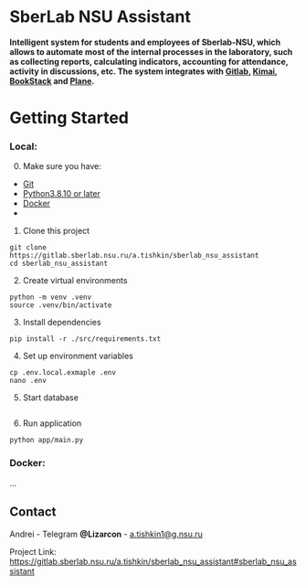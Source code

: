 # SberLab NSU Assistant

**Intelligent system for students and employees of Sberlab-NSU, which allows to automate most of the internal processes in the laboratory, such as collecting reports, calculating indicators, accounting for attendance, activity in discussions, etc. The system integrates with [__Gitlab__](), [__Kimai__](), [__BookStack__]() and [__Plane__]().**


# Getting Started

### Local:

0. Make sure you have:
* [Git](https://git-scm.com/)
* [Python3.8.10 or later](https://www.python.org/)
* [Docker](https://www.docker.com/)
* 
1. Clone this project
```shell
git clone https://gitlab.sberlab.nsu.ru/a.tishkin/sberlab_nsu_assistant
cd sberlab_nsu_assistant
```
2. Create virtual environments
```shell
python -m venv .venv
source .venv/bin/activate
```
3. Install dependencies
```shell
pip install -r ./src/requirements.txt
```
4. Set up environment variables
```shell
cp .env.local.exmaple .env
nano .env
```
5. Start database
```shell
```
6. Run application
```shell
python app/main.py
```

### Docker:
...


## Contact

Andrei - Telegram **@Lizarcon** - a.tishkin1@g.nsu.ru

Project Link: https://gitlab.sberlab.nsu.ru/a.tishkin/sberlab_nsu_assistant#sberlab_nsu_assistant
